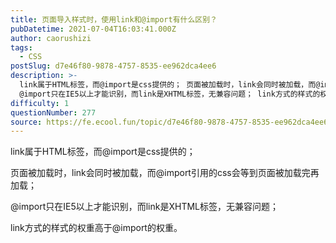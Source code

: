 ```yaml
---
title: 页面导入样式时，使用link和@import有什么区别？
pubDatetime: 2021-07-04T16:03:41.000Z
author: caorushizi
tags:
  - CSS
postSlug: d7e46f80-9878-4757-8535-ee962dca4ee6
description: >-
  link属于HTML标签，而@import是css提供的； 页面被加载时，link会同时被加载，而@import引用的css会等到页面被加载完再加载；
  @import只在IE5以上才能识别，而link是XHTML标签，无兼容问题； link方式的样式的权重高于@import的权重。
difficulty: 1
questionNumber: 277
source: https://fe.ecool.fun/topic/d7e46f80-9878-4757-8535-ee962dca4ee6
---
```


link属于HTML标签，而@import是css提供的；

页面被加载时，link会同时被加载，而@import引用的css会等到页面被加载完再加载；

@import只在IE5以上才能识别，而link是XHTML标签，无兼容问题；

link方式的样式的权重高于@import的权重。
